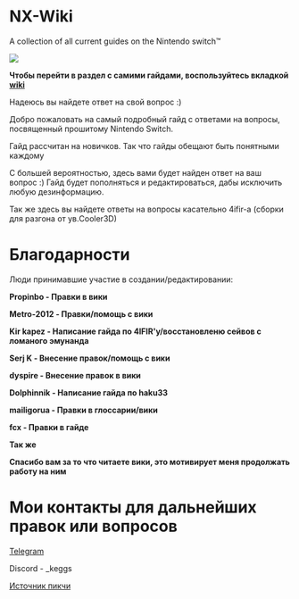 # NX-Wiki
A collection of all current guides on the Nintendo switch™️


![](https://i.imgur.com/G7VItmh.png)


**Чтобы перейти в раздел с самими гайдами, воспользуйтесь вкладкой **[wiki](https://github.com/k1gs/NSX-Wiki-/wiki)****


Надеюсь вы найдете ответ на свой вопрос :)


Добро пожаловать на самый подробный гайд с ответами на вопросы, посвященный прошитому Nintendo Switch.

Гайд рассчитан на новичков. Так что гайды обещают быть понятными каждому

С большей вероятностью, здесь вами будет найден ответ на ваш вопрос :)
Гайд будет пополняться и редактироваться, дабы исключить любую дезинформацию.

Так же здесь вы найдете ответы на вопросы касательно 4ifir-a (сборки для разгона от ув.Cooler3D)


# Благодарности
Люди принимавшие участие в создании/редактировании: 

**Propinbo - Правки в вики**

**Metro-2012 - Правки/помощь с вики**

**Kir kapez - Написание гайда по 4IFIR'у/восстановленю сейвов с ломаного эмунанда**

**Serj K - Внесение правок/помощь с вики**

**dyspire - Внесение правок в вики**

**Dolphinnik - Написание гайда по haku33**

**mailigorua - Правки в глоссарии/вики**

**fcx - Правки в гайде**


**Так же**

**Спасибо вам за то что читаете вики, это мотивирует меня продолжать работу на ним**

# Мои контакты для дальнейших правок или вопросов

[Telegram](https://t.me/k1gsss)

Discord - _keggs

[Источник пикчи](https://www.youtube.com/watch?v=hPVx7IazcEw&pp=ygUJc3RhcmxpZ2h0)

